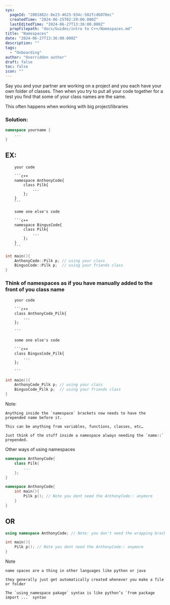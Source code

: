 ```yaml
---
sys:
  pageId: "2801882c-8e23-4625-934c-582fcd6070ec"
  createdTime: "2024-06-25T02:29:00.000Z"
  lastEditedTime: "2024-06-27T13:36:00.000Z"
  propFilepath: "docs/Guides/intro to C++/Namespaces.md"
title: "Namespaces"
date: "2024-06-27T13:36:00.000Z"
description: ""
tags:
  - "Onboarding"
author: "Overridden author"
draft: false
toc: false
icon: ""
---
```


Say you and your partner are working on a project and you each have your own folder of classes. Then when you try to put all your code together for a test you find that some of your class names are the same.

This often happens when working with big project/libraries 

### Solution:

```c++
namespace yourname {
	...
}
```

## EX:

		your code

		```c++
		namespace AnthonyCode{
			class Pilk{
				...
			};
		}
		```

		some one else's code

		```c++
		namespace BingusCode{
			class Pilk{
				...
			};
		}
		```

```c++
int main(){
	AnthonyCode::Pilk p; // using your class
	BingusCode::Pilk p;  // using your friends class
}
```

### Think of namespaces as if you have manually added to the front of you class name

		your code

		```c++
		class AnthonyCode_Pilk{
			...
		};
		
		```

		some one else's code

		```c++
		class BingusCode_Pilk{
			...
		};
		
		```

```c++
int main(){
	AnthonyCode_Pilk p; // using your class
	BingusCode_Pilk p;  // using your friends class
}
```

Note:

	Anything inside the `namespace` brackets now needs to have the prepended name before it.

	This can be anything from variables, functions, classes, etc…

	Just think of the stuff inside a namespace always needing the `name::` prepended.

Other ways of using namespaces

```c++
namespace AnthonyCode{
	class Pilk{
		...
	};
}
```

```c++
namespace AnthonyCode{
	int main(){
		Pilk p(); // Note you dont need the AnthonyCode:: anymore
	}
}
```

## OR

```c++
using namespace AnthonyCode; // Note: you don't need the wrapping brackets

int main(){
	Pilk p(); // Note you dont need the AnthonyCode:: anymore
}

```

Note

	name spaces are a thing in other languages like python or java

	they generally just get automatically created whenever you make a file or folder

	The `using namespace pakage` syntax is like python’s `from package import ...` syntax

